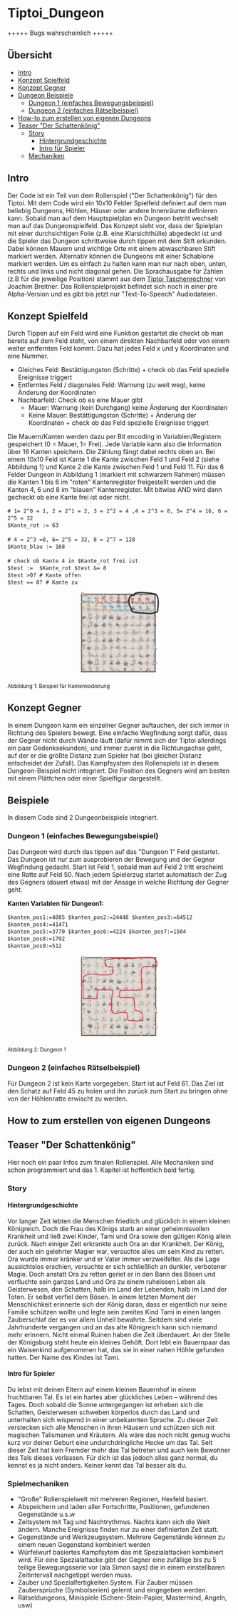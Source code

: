 # Tiptoi_Dungeon
+++++ Bugs wahrscheinlich +++++

## Übersicht

- [Intro](#Intro)
- [Konzept Spielfeld](#Konzept-Spielfeld)
- [Konzept Gegner](#Konzept-Gegner)
- [Dungeon Beispiele](#Beispiele)
   - [Dungeon 1 (einfaches Bewegungsbeispiel)](#Dungeon-1-(einfaches-Bewegungsbeispiel))
   - [Dungeon 2 (einfaches Rätselbeispiel)](#Dungeon-2-(einfaches-Rätselbeispiel))
- [How-to zum erstellen von eigenen Dungeons](#How-to-zum-erstellen-von-eigenen-Dungeons)
- [Teaser "Der Schattenkönig"](#Teaser-"Der-Schattenkönig")
  - [Story](#Story)
    - [Hintergrundgeschichte](#Hintergrundgeschichte)
    - [Intro für Spieler](#Intro-für-Spieler)
  - [Mechaniken](#Mechaniken)

## Intro
Der Code ist ein Teil von dem Rollenspiel ("Der Schattenkönig") für den Tiptoi. Mit dem Code wird ein 10x10 Felder Spielfeld definiert auf dem man beliebig Dungeons, Höhlen, Häuser oder andere Innenräume definieren kann. Sobald man auf dem Hauptspielplan ein Dungeon betritt wechselt man auf das Dungeonspielfeld. Das Konzept sieht vor, dass der Spielplan mit einer durchsichtigen Folie (z.B. eine Klarsichthülle) abgedeckt ist und die Spieler das Dungeon schrittweise durch tippen mit dem Stift erkunden. Dabei können Mauern und wichtige Orte mit einem abwaschbaren Stift markiert werden. Alternativ können die Dungeons mit einer Schablone markiert werden. Um es einfach zu halten kann man nur nach oben, unten, rechts und links und nicht diagonal gehen. Die Sprachausgabe für Zahlen (z.B für die jeweilige Position) stammt aus dem [Tiptoi Taschenrechner](https://bitbucket.org/nomeata/tiptoi-taschenrechner/src/master/) von Joachim Breitner. Das Rollenspielprojekt befindet sich noch in einer pre Alpha-Version und es gibt bis jetzt nur "Text-To-Speech" Audiodateien.

## Konzept Spielfeld
Durch Tippen auf ein Feld wird eine Funktion gestartet die checkt ob man bereits auf dem Feld steht, von einem direkten Nachbarfeld oder von einem weiter entfernten Feld kommt. Dazu hat jedes Feld x und y Koordinaten und eine Nummer.

  - Gleiches Feld: Bestättigungston (Schritte) + check ob das Feld spezielle Ereignisse triggert 
  - Entferntes Feld / diagonales Feld: Warnung (zu weit weg), keine Änderung der Koordinaten 
  - Nachbarfeld: Check ob es eine Mauer gibt
    - Mauer: Warnung (kein Durchgang) keine Änderung der Koordinaten
    - Keine Mauer: Bestättigungston (Schritte) + Änderung der Koordinaten + check ob das Feld spezielle Ereignisse triggert
 
Die Mauern/Kanten werden dazu per Bit encoding in Variablen/Registern gespeichert (0 = Mauer, 1= Frei). Jede Variable kann also die Information über 16 Kanten speichern. Die Zählung fängt dabei rechts oben an. Bei einem 10x10 Feld ist Kante 1 die Kante zwischen Feld 1 und Feld 2 (siehe Abbildung 1) und Kante 2 die Kante zwischen Feld 1 und Feld 11. Für das 6 Felder Dungeon in Abbildung 1 (markiert mit schwarzem Rahmen) müssen die Kanten 1 bis 6 im "roten" Kantenregister freigestellt werden und die Kanten 4, 6 und 8 im "blauen" Kantenregister. Mit bitwise AND wird dann gecheckt ob eine Kante frei ist oder nicht.

```
# 1= 2^0 = 1, 2 = 2^1 = 2, 3 = 2^2 = 4 ,4 = 2^3 = 8, 5= 2^4 = 16, 6 = 2^5 = 32
$Kante_rot := 63

# 4 = 2^3 =8, 6= 2^5 = 32, 8 = 2^7 = 128
$Kante_blau := 168

# check ob Kante 4 in $Kante_rot frei ist
$test :=  $Kante_rot $test &= 8
$test >0? # Kante offen
$test == 0? # Kante zu

```

<p align="center">
  <img src="https://github.com/JG55JG/Tiptoi_Dungeon/blob/main/pictures/dungeon.example2.png"/ width="35%" >
</p>
<sub>Abbildung 1: Beispiel für Kantenkodierung
</sub>

## Konzept Gegner 
In einem Dungeon kann ein einzelner Gegner auftauchen, der sich immer in Richtung des Spielers bewegt. Eine einfache Wegfindung sorgt dafür, dass der Gegner nicht durch Wände läuft (dafür nimmt sich der Tiptoi allerdings ein paar Gedenksekunden), und immer zuerst in die Richtungachse geht, auf der er die größte Distanz zum Spieler hat (bei gleicher Distanz entscheidet der Zufall). Das Kampfsystem des Rollenspiels ist in diesem Dungeon-Beispiel nicht integriert. Die Position des Gegners wird am besten mit einem Plättchen oder einer Spielfigur dargestellt. 

## Beispiele
In diesem Code sind 2 Dungeonbeispiele integriert. 

### Dungeon 1 (einfaches Bewegungsbeispiel)
Das Dungeon wird durch das tippen auf das "Dungeon 1" Feld gestartet. Das Dungeon ist nur zum ausprobieren der Bewegung und der Gegner Wegfindung gedacht. Start ist Feld 1, sobald man auf Feld 2 tritt erscheint eine Ratte auf Feld 50. Nach jedem Spielerzug startet automatisch der Zug des Gegners (dauert etwas) mit der Ansage in welche Richtung der Gegner geht.

**Kanten Variablen für Dungeon1:**
```
$kanten_pos1:=4085 $kanten_pos2:=24448 $kanten_pos3:=64512 $kanten_pos4:=41471 
$kanten_pos5:=3770 $kanten_pos6:=4224 $kanten_pos7:=1504 $kanten_pos8:=1792
$kanten_pos9:=512 
```


<p align="center">
  <img src="https://github.com/JG55JG/Tiptoi_Dungeon/blob/main/pictures/dungeon.example.png"/ width="35%" >
</p>
<sub>Abbildung 2: Dungeon 1
</sub>

### Dungeon 2 (einfaches Rätselbeispiel)
Für Dungeon 2 ist kein Karte vorgegeben. Start ist auf Feld 61. Das Ziel ist den Schatz auf Feld 45 zu holen und ihn zurück zum Start zu bringen ohne von der Höhlenratte erwischt zu werden.

## How to zum erstellen von eigenen Dungeons

## Teaser "Der Schattenkönig"
Hier noch ein paar Infos zum finalen Rollenspiel. Alle Mechaniken sind schon programmiert und das 1. Kapitel ist hoffentlich bald fertig.
### Story
#### Hintergrundgeschichte
Vor langer Zeit lebten die Menschen friedlich und glücklich in einem kleinen Königreich. Doch die Frau des Königs starb an einer geheimnisvollen Krankheit und ließ zwei Kinder, Tami und Ora sowie den gütigen König allein zurück. Nach einiger Zeit erkrankte auch Ora an der Krankheit. Der König, der auch ein gelehrter Magier war, versuchte alles um sein Kind zu retten. Ora wurde immer kränker und er Vater immer verzweifelter. Als die Lage aussichtslos erschien, versuchte er sich schließlich an dunkler, verbotener Magie. Doch anstatt Ora zu retten geriet er in den Bann des Bösen und verfluchte sein ganzes Land und Ora zu einem ruhelosen Leben als Geisterwesen, den Schatten, halb im Land der Lebenden, halb im Land der Toten. Er selbst verfiel dem Bösen. In einem letzten Moment der Menschlichkeit erinnerte sich der König daran, dass er eigentlich nur seine Familie schützen wollte und legte sein zweites Kind Tami in einen langen Zauberschlaf der es vor allem Unheil bewahrte. Seitdem sind viele Jahrhunderte vergangen und an das alte Königreich kann sich niemand mehr erinnern. Nicht einmal Ruinen haben die Zeit überdauert.
An der Stelle der Königsburg steht heute ein kleines Gehöft. Dort lebt ein Bauernpaar das ein Waisenkind aufgenommen hat, das sie in einer nahen Höhle gefunden hatten. Der Name des Kindes ist Tami.

#### Intro für Spieler
Du lebst mit deinen Eltern auf einem kleinen Bauernhof in einem fruchtbaren Tal. Es ist ein hartes aber glückliches Leben – während des Tages. Doch sobald die Sonne untergegangen ist erheben sich die Schatten, Geisterwesen schweben körperlos durch das Land und unterhalten sich wispernd in einer unbekannten Sprache. Zu dieser Zeit verstecken sich alle Menschen in ihren Häusern und schützen sich mit magischen Talismanen und Kräutern. Als wäre das noch nicht genug wuchs kurz vor deiner Geburt eine undurchdringliche Hecke um das Tal. Seit dieser Zeit hat kein Fremder mehr das Tal betreten und auch kein Bewohner des Tals dieses verlassen. Für dich ist das jedoch alles ganz normal, du kennst es ja nicht anders. Keiner kennt das Tal besser als du.

### Spielmechaniken
- "Große" Rollenspielwelt mit mehreren Regionen, Hexfeld basiert.
- Abspeichern und laden aller Fortschritte, Positionen, gefundenen Gegenstände u.s.w
- Zeitsystem mit Tag und Nachtrythmus. Nachts kann sich die Welt ändern. Manche Ereignisse finden nur zu einer definierten Zeit statt.
- Gegenstände und Werkzeugsystem. Mehrere Gegenstände können zu einem neuen Gegenstand kombiniert werden
- Würfelwurf basiertes Kampfsytem das mit Spezialattacken kombiniert wird. Für eine Spezialattacke gibt der Gegner eine zufällige bis zu 5 teilige Bewegungsserie vor (ala Simon says) die in einem einstellbaren Zeitintervall nachgetippt werden muss.
- Zauber und Spezialfertigkeiten System. Für Zauber müssen Zaubersprüche (Symbolserien) gelernt und eingegeben werden. 
- Rätseldungeons, Minispiele (Schere-Stein-Papier, Mastermind, Angeln, usw)
